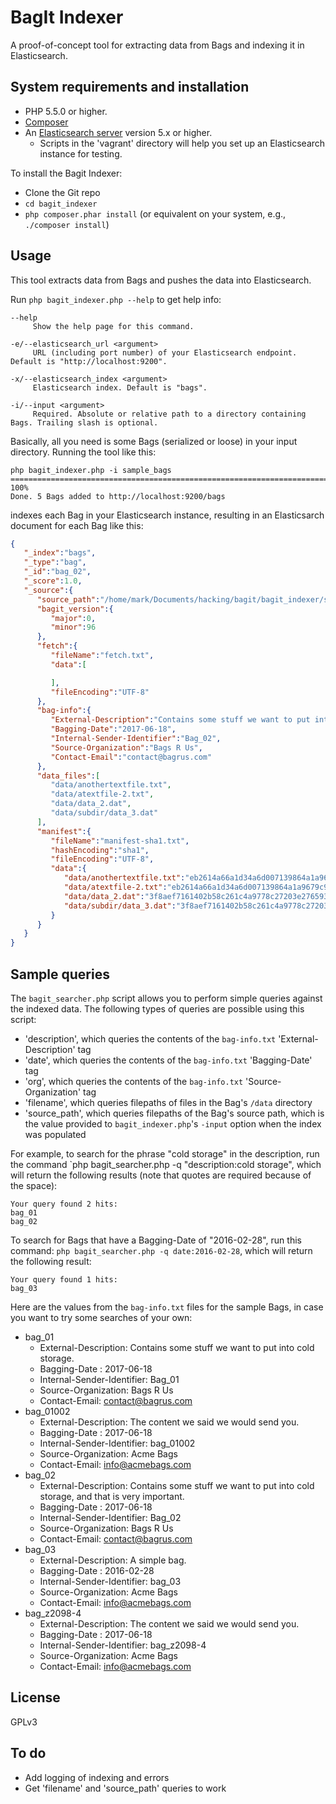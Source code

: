 # BagIt Indexer

A proof-of-concept tool for extracting data from Bags and indexing it in Elasticsearch.

## System requirements and installation

* PHP 5.5.0 or higher.
* [Composer](https://getcomposer.org)
* An [Elasticsearch server](https://www.elastic.co/products/elasticsearch) version 5.x or higher.
  * Scripts in the 'vagrant' directory will help you set up an Elasticsearch instance for testing.

To install the Bagit Indexer:

* Clone the Git repo
* `cd bagit_indexer`
* `php composer.phar install` (or equivalent on your system, e.g., `./composer install`)

## Usage

This tool extracts data from Bags and pushes the data into Elasticsearch.

Run `php bagit_indexer.php --help` to get help info:

```
--help
     Show the help page for this command.

-e/--elasticsearch_url <argument>
     URL (including port number) of your Elasticsearch endpoint. Default is "http://localhost:9200".

-x/--elasticsearch_index <argument>
     Elasticsearch index. Default is "bags".

-i/--input <argument>
     Required. Absolute or relative path to a directory containing Bags. Trailing slash is optional.
```

Basically, all you need is some Bags (serialized or loose) in your input directory. Running the tool like this:

```
php bagit_indexer.php -i sample_bags
====================================================================================================> 100%
Done. 5 Bags added to http://localhost:9200/bags
```
indexes each Bag in your Elasticsearch instance, resulting in an Elasticsarch document for each Bag like this:

```json
{
   "_index":"bags",
   "_type":"bag",
   "_id":"bag_02",
   "_score":1.0,
   "_source":{
      "source_path":"/home/mark/Documents/hacking/bagit/bagit_indexer/sample_bags",
      "bagit_version":{
         "major":0,
         "minor":96
      },
      "fetch":{
         "fileName":"fetch.txt",
         "data":[

         ],
         "fileEncoding":"UTF-8"
      },
      "bag-info":{
         "External-Description":"Contains some stuff we want to put into cold storage, and that is very important.",
         "Bagging-Date":"2017-06-18",
         "Internal-Sender-Identifier":"Bag_02",
         "Source-Organization":"Bags R Us",
         "Contact-Email":"contact@bagrus.com"
      },
      "data_files":[
         "data/anothertextfile.txt",
         "data/atextfile-2.txt",
         "data/data_2.dat",
         "data/subdir/data_3.dat"
      ],
      "manifest":{
         "fileName":"manifest-sha1.txt",
         "hashEncoding":"sha1",
         "fileEncoding":"UTF-8",
         "data":{
            "data/anothertextfile.txt":"eb2614a66a1d34a6d007139864a1a9679c9b96aa",
            "data/atextfile-2.txt":"eb2614a66a1d34a6d007139864a1a9679c9b96aa",
            "data/data_2.dat":"3f8aef7161402b58c261c4a9778c27203e276593",
            "data/subdir/data_3.dat":"3f8aef7161402b58c261c4a9778c27203e276593"
         }
      }
   }
}
```

## Sample queries

The `bagit_searcher.php` script allows you to perform simple queries against the indexed data. The following types of queries are possible using this script:

* 'description', which queries the contents of the `bag-info.txt` 'External-Description' tag
* 'date', which queries the contents of the `bag-info.txt` 'Bagging-Date' tag
* 'org', which queries the contents of the `bag-info.txt` 'Source-Organization' tag
* 'filename', which queries filepaths of files in the Bag's `/data` directory
* 'source_path', which queries filepaths of the Bag's source path, which is the value provided to `bagit_indexer.php`'s `-input` option when the index was populated

For example, to search for the phrase "cold storage" in the description, run the command `php bagit_searcher.php -q "description:cold storage", which will return the following results (note that quotes are required because of the space):

```
Your query found 2 hits: 
bag_01
bag_02
```

To search for Bags that have a Bagging-Date of "2016-02-28", run this command: `php bagit_searcher.php -q date:2016-02-28`, which will return the following result:

```
Your query found 1 hits: 
bag_03
```


Here are the values from the `bag-info.txt` files for the sample Bags, in case you want to try some searches of your own:

* bag_01
  * External-Description: Contains some stuff we want to put into cold storage.
  * Bagging-Date	: 2017-06-18
  * Internal-Sender-Identifier: Bag_01
  * Source-Organization: Bags R Us
  * Contact-Email: contact@bagrus.com
* bag_01002
  * External-Description: The content we said we would send you.
  * Bagging-Date	: 2017-06-18
  * Internal-Sender-Identifier: bag_01002
  * Source-Organization: Acme Bags
  * Contact-Email: info@acmebags.com
* bag_02
  * External-Description: Contains some stuff we want to put into cold storage, and that is very important.
  * Bagging-Date	: 2017-06-18
  * Internal-Sender-Identifier: Bag_02
  * Source-Organization: Bags R Us
  * Contact-Email: contact@bagrus.com
* bag_03
  * External-Description: A simple bag.
  * Bagging-Date	: 2016-02-28
  * Internal-Sender-Identifier: bag_03
  * Source-Organization: Acme Bags
  * Contact-Email: info@acmebags.com
* bag_z2098-4
  * External-Description: The content we said we would send you.
  * Bagging-Date	: 2017-06-18
  * Internal-Sender-Identifier: bag_z2098-4
  * Source-Organization: Acme Bags
  * Contact-Email: info@acmebags.com


## License

GPLv3

## To do

* Add logging of indexing and errors
* Get 'filename' and 'source_path' queries to work
